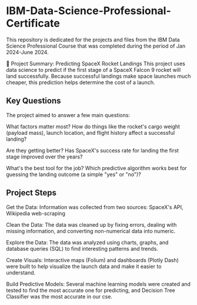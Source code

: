 # IBM-Data-Science-Professional-Certificate
This repository is dedicated for the projects and files from the IBM Data Science Professional Course that was completed during the period of Jan 2024-June 2024.

🚀 Project Summary: Predicting SpaceX Rocket Landings
This project uses data science to predict if the first stage of a SpaceX Falcon 9 rocket will land successfully. Because successful landings make space launches much cheaper, this prediction helps determine the cost of a launch.

## Key Questions
The project aimed to answer a few main questions:

What factors matter most? How do things like the rocket's cargo weight (payload mass), launch location, and flight history affect a successful landing?

Are they getting better? Has SpaceX's success rate for landing the first stage improved over the years?

What's the best tool for the job? Which predictive algorithm works best for guessing the landing outcome (a simple "yes" or "no")?

## Project Steps
Get the Data: Information was collected from two sources: SpaceX's API, Wikipedia web-scraping

Clean the Data: The data was cleaned up by fixing errors, dealing with missing information, and converting non-numerical data into numeric.

Explore the Data: The data was analyzed using charts, graphs, and database queries (SQL) to find interesting patterns and trends.

Create Visuals: Interactive maps (Folium) and dashboards (Plotly Dash) were built to help visualize the launch data and make it easier to understand.

Build Predictive Models: Several machine learning models were created and tested to find the most accurate one for predicting, and Decision Tree Classifier was the most accurate in our cse.
